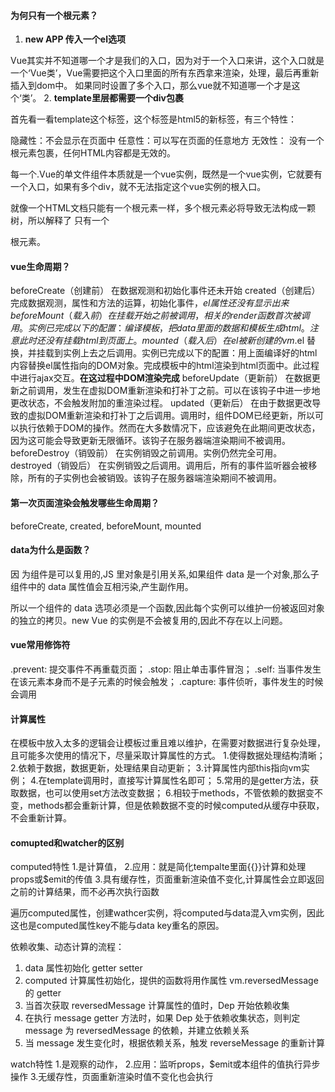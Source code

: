 #### 为何只有一个根元素？

1. **new APP 传入一个el选项**

  Vue其实并不知道哪一个才是我们的入口，因为对于一个入口来讲，这个入口就是一个‘Vue类’，Vue需要把这个入口里面的所有东西拿来渲染，处理，最后再重新插入到dom中。
  如果同时设置了多个入口，那么vue就不知道哪一个才是这个‘类’。
  2. **template里层都需要一个div包裹**

  首先看一看template这个标签，这个标签是html5的新标签，有三个特性：

  隐藏性：不会显示在页面中
  任意性：可以写在页面的任意地方
  无效性： 没有一个根元素包裹，任何HTML内容都是无效的。


  每一个.Vue的单文件组件本质就是一个vue实例，既然是一个vue实例，它就要有一个入口，如果有多个div，就不无法指定这个vue实例的根入口。

  就像一个HTML文档只能有一个根元素一样，多个根元素必将导致无法构成一颗树，所以解释了 <template></template>只有一个<div>根元素。


#### vue生命周期？

  beforeCreate（创建前） 在数据观测和初始化事件还未开始
  created（创建后） 完成数据观测，属性和方法的运算，初始化事件，$el属性还没有显示出来
  beforeMount（载入前） 在挂载开始之前被调用，相关的render函数首次被调用。实例已完成以下的配置：编译模板，把data里面的数据和模板生成html。注意此时还没有挂载html到页面上。
  mounted（载入后） 在el被新创建的vm.$el 替换，并挂载到实例上去之后调用。实例已完成以下的配置：用上面编译好的html内容替换el属性指向的DOM对象。完成模板中的html渲染到html页面中。此过程中进行ajax交互。**在这过程中DOM渲染完成**
  beforeUpdate（更新前） 在数据更新之前调用，发生在虚拟DOM重新渲染和打补丁之前。可以在该钩子中进一步地更改状态，不会触发附加的重渲染过程。
  updated（更新后） 在由于数据更改导致的虚拟DOM重新渲染和打补丁之后调用。调用时，组件DOM已经更新，所以可以执行依赖于DOM的操作。然而在大多数情况下，应该避免在此期间更改状态，因为这可能会导致更新无限循环。该钩子在服务器端渲染期间不被调用。
  beforeDestroy（销毁前） 在实例销毁之前调用。实例仍然完全可用。
  destroyed（销毁后） 在实例销毁之后调用。调用后，所有的事件监听器会被移除，所有的子实例也会被销毁。该钩子在服务器端渲染期间不被调用。

#### 第一次页面渲染会触发哪些生命周期？

  beforeCreate, created, beforeMount, mounted 




#### data为什么是函数？

  因 为组件是可以复用的,JS 里对象是引用关系,如果组件 data 是一个对象,那么子组件中的 data 属性值会互相污染,产生副作用。

  所以一个组件的 data 选项必须是一个函数,因此每个实例可以维护一份被返回对象的独立的拷贝。new Vue 的实例是不会被复用的,因此不存在以上问题。


#### vue常用修饰符

  .prevent: 提交事件不再重载页面；
  .stop: 阻止单击事件冒泡；
  .self: 当事件发生在该元素本身而不是子元素的时候会触发；
  .capture: 事件侦听，事件发生的时候会调用



#### 计算属性

  在模板中放入太多的逻辑会让模板过重且难以维护，在需要对数据进行复杂处理，且可能多次使用的情况下，尽量采取计算属性的方式。
  1.使得数据处理结构清晰；
  2.依赖于数据，数据更新，处理结果自动更新；
  3.计算属性内部this指向vm实例；
  4.在template调用时，直接写计算属性名即可；
  5.常用的是getter方法，获取数据，也可以使用set方法改变数据；
  6.相较于methods，不管依赖的数据变不变，methods都会重新计算，但是依赖数据不变的时候computed从缓存中获取，不会重新计算。



#### comupted和watcher的区别

  computed特性
  1.是计算值，
  2.应用：就是简化tempalte里面{{}}计算和处理props或$emit的传值
  3.具有缓存性，页面重新渲染值不变化,计算属性会立即返回之前的计算结果，而不必再次执行函数

  遍历computed属性，创建wathcer实例，将computed与data混入vm实例，因此这也是computed属性key不能与data key重名的原因。

  依赖收集、动态计算的流程：
  
  1. data 属性初始化 getter setter
  2. computed 计算属性初始化，提供的函数将用作属性 vm.reversedMessage 的 getter
  3. 当首次获取 reversedMessage 计算属性的值时，Dep 开始依赖收集
  4. 在执行 message getter 方法时，如果 Dep 处于依赖收集状态，则判定 message 为 reversedMessage 的依赖，并建立依赖关系
  5. 当 message 发生变化时，根据依赖关系，触发 reverseMessage 的重新计算

  watch特性
  1.是观察的动作，
  2.应用：监听props，$emit或本组件的值执行异步操作
  3.无缓存性，页面重新渲染时值不变化也会执行
